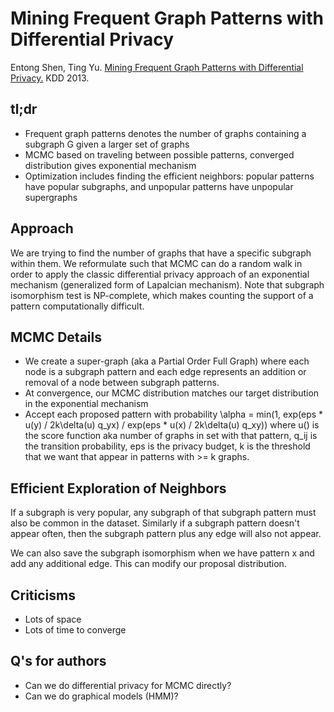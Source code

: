 # Mining Frequent Graph Patterns with Differential Privacy

Entong Shen, Ting Yu. [Mining Frequent Graph Patterns with Differential Privacy.](https://arxiv.org/pdf/1301.7015.pdf) KDD 2013. 

## tl;dr
 - Frequent graph patterns denotes the number of graphs containing a subgraph G given a larger set of graphs
 - MCMC based on traveling between possible patterns, converged distribution gives exponential mechanism
 - Optimization includes finding the efficient neighbors: popular patterns have popular subgraphs, and unpopular patterns have unpopular supergraphs

## Approach
We are trying to find the number of graphs that have a specific subgraph within them. We reformulate such that MCMC can do a random walk in order to apply the classic differential privacy approach of an exponential mechanism (generalized form of Lapalcian mechanism). Note that subgraph isomorphism test is NP-complete, which makes counting the support of a pattern computationally difficult.


## MCMC Details
 - We create a super-graph (aka a Partial Order Full Graph) where each node is a subgraph pattern and each edge represents an addition or removal of a node between subgraph patterns.
 - At convergence, our MCMC distribution matches our target distribution in the exponential mechanism
 - Accept each proposed pattern with probability \alpha = min(1, exp(eps * u(y) / 2k\delta(u) q_yx) / exp(eps * u(x) / 2k\delta(u) q_xy)) where u() is the score function aka number of graphs in set with that pattern, q_ij is the transition probability, eps is the privacy budget, k is the threshold that we want that appear in patterns with >= k graphs. 

## Efficient Exploration of Neighbors
If a subgraph is very popular, any subgraph of that subgraph pattern must also be common in the dataset. Similarly if a subgraph pattern doesn't appear often, then the subgraph pattern plus any edge will also not appear. 

We can also save the subgraph isomorphism when we have pattern x and add any additional edge. This can modify our proposal distribution.

## Criticisms
 - Lots of space
 - Lots of time to converge

## Q's for authors
 - Can we do differential privacy for MCMC directly?
 - Can we do graphical models (HMM)?